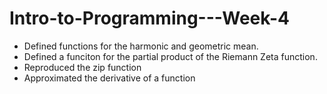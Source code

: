 # Intro-to-Programming---Week-4

- Defined functions for the harmonic and geometric mean. 
- Defined a funciton for the partial product of the Riemann Zeta function.
- Reproduced the zip function 
- Approximated the derivative of a function 
